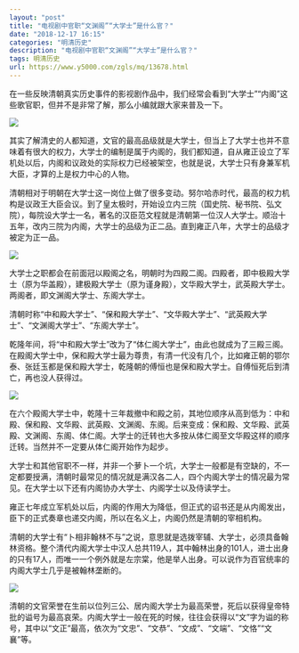 ```yaml
---
layout: "post"
title: "电视剧中官职“文渊阁”“大学士”是什么官？"
date: "2018-12-17 16:15"
categories: "明清历史"
description: "电视剧中官职“文渊阁”“大学士”是什么官？"
tags: 明清历史
url: https://www.y5000.com/zgls/mq/13678.html
---
```






在一些反映清朝真实历史事件的影视剧作品中，我们经常会看到“大学士”“内阁”这些歌官职，但并不是非常了解，那么小编就跟大家来普及一下。

![](https://img.y5000.com/uploads/allimg/170215/8-1F2151K440129.jpg)

其实了解清史的人都知道，文官的最高品级就是大学士，但当上了大学士也并不意味着有很大的权力，大学士的编制是属于内阁的，我们都知道，自从雍正设立了军机处以后，内阁和议政处的实际权力已经被架空，也就是说，大学士只有身兼军机大臣，才算的上是权力中心的人物。

清朝相对于明朝在大学士这一岗位上做了很多变动。努尔哈赤时代，最高的权力机构是议政王大臣会议。到了皇太极时，开始设立内三院（国史院、秘书院、弘文院），每院设大学士一名，著名的汉臣范文程就是清朝第一位汉人大学士。顺治十五年，改内三院为内阁，大学士的品级为正二品。直到雍正八年，大学士的品级才被定为正一品。

![](https://img.y5000.com/uploads/allimg/170215/8-1F2151K42Xc.jpg)

大学士之职都会在前面冠以殿阁之名，明朝时为四殿二阁。四殿者，即中极殿大学士（原为华盖殿），建极殿大学士（原为谨身殿），文华殿大学士，武英殿大学士。两阁者，即文渊阁大学士、东阁大学士。

清朝时称“中和殿大学士”、“保和殿大学士”、“文华殿大学士”、“武英殿大学士”、“文渊阁大学士”、“东阁大学士”。

乾隆年间，将“中和殿大学士”改为了“体仁阁大学士”，由此也就成为了三殿三阁。在殿阁大学士中，保和殿大学士最为尊贵，有清一代没有几个，比如雍正朝的鄂尔泰、张廷玉都是保和殿大学士，乾隆朝的傅恒也是保和殿大学士。自傅恒死后到清亡，再也没人获得过。

![](https://img.y5000.com/uploads/allimg/170215/8-1F2151K415540.jpg)

在六个殿阁大学士中，乾隆十三年裁撤中和殿之前，其地位顺序从高到低为：中和殿、保和殿、文华殿、武英殿、文渊阁、东阁。后来变成：保和殿、文华殿、武英殿、文渊阁、东阁、体仁阁。大学士的迁转也大多按从体仁阁至文华殿这样的顺序迁转。当然并不一定要从体仁阁开始作为起步。

大学士和其他官职不一样，并非一个萝卜一个坑，大学士一般都是有空缺的，不一定都要授满，清朝时最常见的情况就是满汉各二人，四个内阁大学士的情况最为常见。在大学士以下还有内阁协办大学士、内阁学士以及侍读学士。

雍正七年成立军机处以后，内阁的作用大为降低，但正式的诏书还是从内阁发出，臣下的正式奏章也递交内阁，所以在名义上，内阁仍然是清朝的宰相机构。

清朝的大学士有“卜相非翰林不与”之说，意思就是选拨宰辅、大学士，必须具备翰林资格。整个清代内阁大学士中汉人总共119人，其中翰林出身的101人，进士出身的只有17人，而唯一一个例外就是左宗棠，他是举人出身。可以说作为百官统率的内阁大学士几乎是被翰林垄断的。

![](https://img.y5000.com/uploads/allimg/170215/8-1F2151K405202.jpg)

清朝的文官荣誉在生前以位列三公、居内阁大学士为最高荣誉，死后以获得皇帝特批的谥号为最高哀荣。内阁大学士一般在死的时候，往往会获得以“文”字为谥的称号，其中以“文正”最高，依次为“文忠”、“文恭”、“文成”、“文端”、“文恪”“文襄”等。
